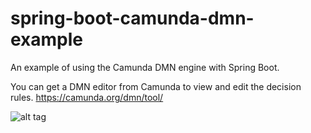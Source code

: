 # spring-boot-camunda-dmn-example
An example of using the Camunda DMN engine with Spring Boot.

You can get a DMN editor from Camunda to view and edit the decision rules.
https://camunda.org/dmn/tool/

![alt tag](https://cloud.githubusercontent.com/assets/5644252/14640386/97c4f0b0-0641-11e6-8e4b-91fc1838a4fb.PNG)
